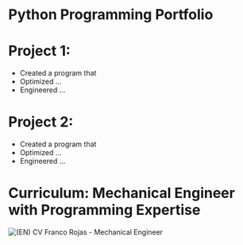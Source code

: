 # Python Programming Portfolio

# Project 1: 

* Created a program that
* Optimized ...
* Engineered ...

# Project 2: 

* Created a program that
* Optimized ...
* Engineered ...

# Curriculum: Mechanical Engineer with Programming Expertise

![(EN) CV Franco Rojas - Mechanical Engineer](https://user-images.githubusercontent.com/88156521/230790860-23931dfa-34f3-4afa-8c5c-554d29f2fda2.png)
